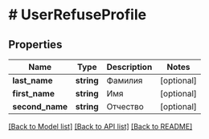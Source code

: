 # # UserRefuseProfile

## Properties

Name | Type | Description | Notes
------------ | ------------- | ------------- | -------------
**last_name** | **string** | Фамилия | [optional]
**first_name** | **string** | Имя | [optional]
**second_name** | **string** | Отчество | [optional]

[[Back to Model list]](../../README.md#models) [[Back to API list]](../../README.md#endpoints) [[Back to README]](../../README.md)
